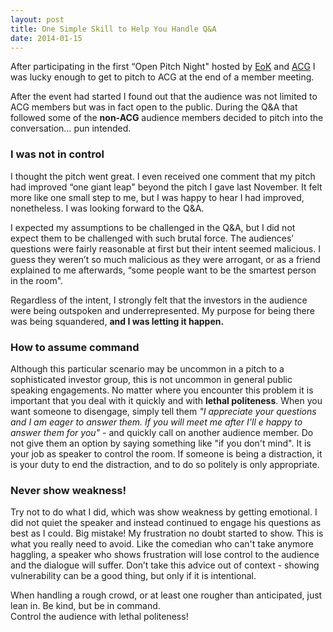 ```yaml
---
layout: post
title: One Simple Skill to Help You Handle Q&A
date: 2014-01-15
---
```

<p>After participating in the first “Open Pitch Night" hosted by <a href="http://www.eokhq.com">EoK</a> and <a href="http://theangelcapitalgroup.com">ACG</a> I was lucky enough to get to pitch to ACG at the end of a member meeting.</p>
<p>After the event had started I found out that the audience was not limited to ACG members but was in fact open to the public. During the Q&amp;A that followed some of the <strong>non-ACG</strong> audience members decided to pitch into the conversation… pun intended.</p>
<h3>I was not in control</h3>
<p>I thought the pitch went great. I even received one comment that my pitch had improved “one giant leap" beyond the pitch I gave last November. It felt more like one small step to me, but I was happy to hear I had improved, nonetheless. I was looking forward to the Q&amp;A.</p>
<p>I expected my assumptions to be challenged in the Q&amp;A, but I did not expect them to be challenged with such brutal force. The audiences’ questions were fairly reasonable at first but their intent seemed malicious. I guess they weren’t so much malicious as they were arrogant, or as a friend explained to me afterwards, “some people want to be the smartest person in the room".</p>
<p>Regardless of the intent, I strongly felt that the investors in the audience were being outspoken and underrepresented. My purpose for being there was being squandered, <strong>and I was letting it happen.</strong></p>
<h3>How to assume command</h3>
<p>Although this particular scenario may be uncommon in a pitch to a sophisticated investor group, this is not uncommon in general public speaking engagements. No matter where you encounter this problem it is important that you deal with it quickly and with <strong>lethal politeness</strong>. When you want someone to disengage, simply tell them <em>"I appreciate your questions and I am eager to answer them. If you will meet me after I'll e happy to answer them for you"</em> - and quickly call on another audience member. Do not give them an option by saying something like "if you don't mind". It is your job as speaker to control the room. If someone is being a distraction, it is your duty to end the distraction, and to do so politely is only appropriate.</p>
<h3>Never show weakness!</h3>
<p>Try not to do what I did, which was show weakness by getting emotional. I did not quiet the speaker and instead continued to engage his questions as best as I could. Big mistake! My frustration no doubt started to show. This is what you really need to avoid. Like the comedian who can't take anymore haggling, a speaker who shows frustration will lose control to the audience and the dialogue will suffer. Don’t take this advice out of context - showing vulnerability can be a good thing, but only if it is intentional.</p>
<p>When handling a rough crowd, or at least one rougher than anticipated, just lean in. Be kind, but be in command. <br />
Control the audience with lethal politeness!</p>